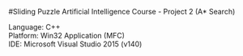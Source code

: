 #Sliding Puzzle
Artificial Intelligence Course - Project 2 (A* Search)

Language:	C++<br>
Platform:	Win32 Application (MFC)<br>
IDE:		Microsoft Visual Studio 2015 (v140)
